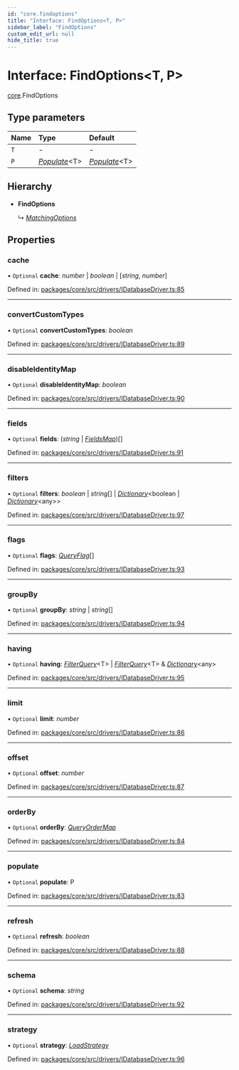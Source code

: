 ```yaml
---
id: "core.findoptions"
title: "Interface: FindOptions<T, P>"
sidebar_label: "FindOptions"
custom_edit_url: null
hide_title: true
---
```


# Interface: FindOptions<T, P\>

[core](../modules/core.md).FindOptions

## Type parameters

Name | Type | Default |
:------ | :------ | :------ |
`T` | - | - |
`P` | [*Populate*](../modules/core.md#populate)<T\> | [*Populate*](../modules/core.md#populate)<T\> |

## Hierarchy

* **FindOptions**

  ↳ [*MatchingOptions*](core.matchingoptions.md)

## Properties

### cache

• `Optional` **cache**: *number* \| *boolean* \| [*string*, *number*]

Defined in: [packages/core/src/drivers/IDatabaseDriver.ts:85](https://github.com/mikro-orm/mikro-orm/blob/bcf1a0899b/packages/core/src/drivers/IDatabaseDriver.ts#L85)

___

### convertCustomTypes

• `Optional` **convertCustomTypes**: *boolean*

Defined in: [packages/core/src/drivers/IDatabaseDriver.ts:89](https://github.com/mikro-orm/mikro-orm/blob/bcf1a0899b/packages/core/src/drivers/IDatabaseDriver.ts#L89)

___

### disableIdentityMap

• `Optional` **disableIdentityMap**: *boolean*

Defined in: [packages/core/src/drivers/IDatabaseDriver.ts:90](https://github.com/mikro-orm/mikro-orm/blob/bcf1a0899b/packages/core/src/drivers/IDatabaseDriver.ts#L90)

___

### fields

• `Optional` **fields**: (*string* \| [*FieldsMap*](../modules/core.md#fieldsmap))[]

Defined in: [packages/core/src/drivers/IDatabaseDriver.ts:91](https://github.com/mikro-orm/mikro-orm/blob/bcf1a0899b/packages/core/src/drivers/IDatabaseDriver.ts#L91)

___

### filters

• `Optional` **filters**: *boolean* \| *string*[] \| [*Dictionary*](../modules/core.md#dictionary)<boolean \| [*Dictionary*](../modules/core.md#dictionary)<any\>\>

Defined in: [packages/core/src/drivers/IDatabaseDriver.ts:97](https://github.com/mikro-orm/mikro-orm/blob/bcf1a0899b/packages/core/src/drivers/IDatabaseDriver.ts#L97)

___

### flags

• `Optional` **flags**: [*QueryFlag*](../enums/core.queryflag.md)[]

Defined in: [packages/core/src/drivers/IDatabaseDriver.ts:93](https://github.com/mikro-orm/mikro-orm/blob/bcf1a0899b/packages/core/src/drivers/IDatabaseDriver.ts#L93)

___

### groupBy

• `Optional` **groupBy**: *string* \| *string*[]

Defined in: [packages/core/src/drivers/IDatabaseDriver.ts:94](https://github.com/mikro-orm/mikro-orm/blob/bcf1a0899b/packages/core/src/drivers/IDatabaseDriver.ts#L94)

___

### having

• `Optional` **having**: [*FilterQuery*](../modules/core.md#filterquery)<T\> \| [*FilterQuery*](../modules/core.md#filterquery)<T\> & [*Dictionary*](../modules/core.md#dictionary)<any\>

Defined in: [packages/core/src/drivers/IDatabaseDriver.ts:95](https://github.com/mikro-orm/mikro-orm/blob/bcf1a0899b/packages/core/src/drivers/IDatabaseDriver.ts#L95)

___

### limit

• `Optional` **limit**: *number*

Defined in: [packages/core/src/drivers/IDatabaseDriver.ts:86](https://github.com/mikro-orm/mikro-orm/blob/bcf1a0899b/packages/core/src/drivers/IDatabaseDriver.ts#L86)

___

### offset

• `Optional` **offset**: *number*

Defined in: [packages/core/src/drivers/IDatabaseDriver.ts:87](https://github.com/mikro-orm/mikro-orm/blob/bcf1a0899b/packages/core/src/drivers/IDatabaseDriver.ts#L87)

___

### orderBy

• `Optional` **orderBy**: [*QueryOrderMap*](core.queryordermap.md)

Defined in: [packages/core/src/drivers/IDatabaseDriver.ts:84](https://github.com/mikro-orm/mikro-orm/blob/bcf1a0899b/packages/core/src/drivers/IDatabaseDriver.ts#L84)

___

### populate

• `Optional` **populate**: P

Defined in: [packages/core/src/drivers/IDatabaseDriver.ts:83](https://github.com/mikro-orm/mikro-orm/blob/bcf1a0899b/packages/core/src/drivers/IDatabaseDriver.ts#L83)

___

### refresh

• `Optional` **refresh**: *boolean*

Defined in: [packages/core/src/drivers/IDatabaseDriver.ts:88](https://github.com/mikro-orm/mikro-orm/blob/bcf1a0899b/packages/core/src/drivers/IDatabaseDriver.ts#L88)

___

### schema

• `Optional` **schema**: *string*

Defined in: [packages/core/src/drivers/IDatabaseDriver.ts:92](https://github.com/mikro-orm/mikro-orm/blob/bcf1a0899b/packages/core/src/drivers/IDatabaseDriver.ts#L92)

___

### strategy

• `Optional` **strategy**: [*LoadStrategy*](../enums/core.loadstrategy.md)

Defined in: [packages/core/src/drivers/IDatabaseDriver.ts:96](https://github.com/mikro-orm/mikro-orm/blob/bcf1a0899b/packages/core/src/drivers/IDatabaseDriver.ts#L96)

